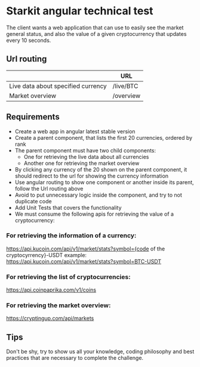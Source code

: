 # Starkit angular technical test

The client wants a web application that can use to easily see the market general status, and also the value of a given cryptocurrency that updates every 10 seconds.



## Url routing
| 		                      			| URL                                                                |
| ------------------------------------- | ------------------------------------------------------------------ |
| Live data about specified currency  	| /live/BTC              										   	 |
| Market overview    		  			| /overview               										     |



## Requirements

- Create a web app in angular latest stable version
- Create a parent component, that lists the first 20 currencies, ordered by rank
- The parent component must have two child components:
	- One for retrieving the live data about all currencies
	- Another one for retrieving the market overview
- By clicking any currency of the 20 shown on the parent component, it should redirect to the url for showing the currency information
- Use angular routing to show one component or another inside its parent, follow the Url routing above
- Avoid to put unnecessary logic inside the component, and try to not duplicate code
- Add Unit Tests that covers the functionality
- We must consume the following apis for retrieving the value of a cryptocurrency:

### For retrieving the information of a currency:
https://api.kucoin.com/api/v1/market/stats?symbol={code of the cryptocyrrency}-USDT example: https://api.kucoin.com/api/v1/market/stats?symbol=BTC-USDT

### For retrieving the list of cryptocurrencies: 
https://api.coinpaprika.com/v1/coins

### For retrieving the market overview:
https://cryptingup.com/api/markets



## Tips
Don't be shy, try to show us all your knowledge, coding philosophy and best practices that are necessary to complete the challenge. 
